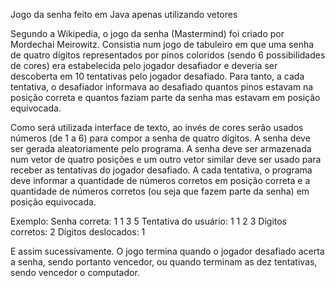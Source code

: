 Jogo da senha feito em Java apenas utilizando vetores

Segundo a Wikipedia, o jogo da senha (Mastermind) foi criado por Mordechai Meirowitz. Consistia
num jogo de tabuleiro em que uma senha de quatro dígitos representados por pinos coloridos (sendo
6 possibilidades de cores) era estabelecida pelo jogador desafiador e deveria ser descoberta em 10
tentativas pelo jogador desafiado.
Para tanto, a cada tentativa, o desafiador informava ao desafiado quantos pinos estavam na posição
correta e quantos faziam parte da senha mas estavam em posição equivocada.

Como será utilizada interface de texto, ao invés de cores serão usados números (de 1 a 6) para
compor a senha de quatro dígitos.
A senha deve ser gerada aleatoriamente pelo programa.
A senha deve ser armazenada num vetor de quatro posições e um outro vetor similar deve ser usado
para receber as tentativas do jogador desafiado.
A cada tentativa, o programa deve informar a quantidade de números corretos em posição correta e
a quantidade de números corretos (ou seja que fazem parte da senha) em posição equivocada.

Exemplo:
Senha correta: 1 1 3 5
Tentativa do usuário: 1 1 2 3
Dígitos corretos: 2
Dígitos deslocados: 1

E assim sucessivamente.
O jogo termina quando o jogador desafiado acerta a senha, sendo portanto vencedor, ou quando
terminam as dez tentativas, sendo vencedor o computador.
